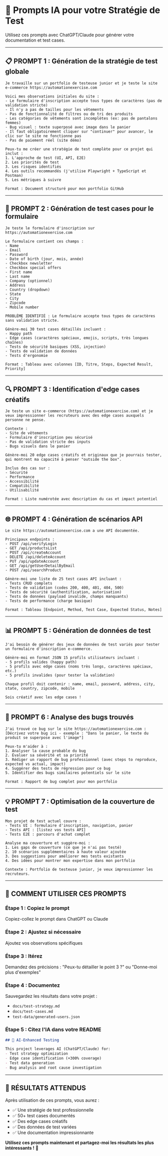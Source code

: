 # 🤖 Prompts IA pour votre Stratégie de Test

Utilisez ces prompts avec ChatGPT/Claude pour générer votre documentation et test cases.

---

## 📋 PROMPT 1 : Génération de la stratégie de test globale

```
Je travaille sur un portfolio de testeuse junior et je teste le site e-commerce https://automationexercise.com

Voici mes observations initiales du site :
- Le formulaire d'inscription accepte tous types de caractères (pas de validation stricte)
- Il n'y a pas de tailles pour les vêtements
- Pas de fonctionnalité de filtres ou de tri des produits
- Les catégories de vêtements sont incomplètes (ex: pas de pantalons femmes)
- Bug visuel : texte superposé avec image dans le panier
- Il faut obligatoirement cliquer sur "continuer" pour avancer, le clic sur le site ne fonctionne pas
- Pas de paiement réel (site démo)

Peux-tu me créer une stratégie de test complète pour ce projet qui inclut :
1. L'approche de test (UI, API, E2E)
2. Les priorités de test
3. Les risques identifiés
4. Les outils recommandés (j'utilise Playwright + TypeScript et Postman)
5. Les métriques à suivre

Format : Document structuré pour mon portfolio GitHub
```

---

## 🧪 PROMPT 2 : Génération de test cases pour le formulaire

```
Je teste le formulaire d'inscription sur https://automationexercise.com

Le formulaire contient ces champs :
- Name
- Email
- Password
- Date of birth (jour, mois, année)
- Checkbox newsletter
- Checkbox special offers
- First name
- Last name
- Company (optionnel)
- Address
- Country (dropdown)
- State
- City
- Zipcode
- Mobile number

PROBLÈME IDENTIFIÉ : Le formulaire accepte tous types de caractères sans validation stricte.

Génère-moi 30 test cases détaillés incluant :
- Happy path
- Edge cases (caractères spéciaux, emojis, scripts, très longues chaînes)
- Tests de sécurité basiques (XSS, injection)
- Tests de validation de données
- Tests d'ergonomie

Format : Tableau avec colonnes [ID, Titre, Steps, Expected Result, Priority]
```

---

## 🔍 PROMPT 3 : Identification d'edge cases créatifs

```
Je teste un site e-commerce (https://automationexercise.com) et je veux impressionner les recruteurs avec des edge cases auxquels personne ne pense.

Contexte :
- Site de vêtements
- Formulaire d'inscription peu sécurisé
- Pas de validation stricte des inputs
- Bugs visuels dans le panier

Génère-moi 20 edge cases créatifs et originaux que je pourrais tester, qui montrent ma capacité à penser "outside the box".

Inclus des cas sur :
- Sécurité
- Performance
- Accessibilité
- Compatibilité
- Utilisabilité

Format : Liste numérotée avec description du cas et impact potentiel
```

---

## 🌐 PROMPT 4 : Génération de scénarios API

```
Le site https://automationexercise.com a une API documentée.

Principaux endpoints :
- POST /api/verifyLogin
- GET /api/productsList
- POST /api/createAccount
- DELETE /api/deleteAccount
- PUT /api/updateAccount
- GET /api/getUserDetailByEmail
- POST /api/searchProduct

Génère-moi une liste de 25 test cases API incluant :
- Tests CRUD complets
- Tests de validation (codes 200, 400, 401, 404, 500)
- Tests de sécurité (authentification, autorisation)
- Tests de données (payload invalide, champs manquants)
- Tests de performance (charge basique)

Format : Tableau [Endpoint, Method, Test Case, Expected Status, Notes]
```

---

## 📊 PROMPT 5 : Génération de données de test

```
J'ai besoin de générer des jeux de données de test variés pour tester un formulaire d'inscription e-commerce.

Génère-moi en format JSON 15 profils utilisateurs incluant :
- 5 profils valides (happy path)
- 5 profils avec edge cases (noms très longs, caractères spéciaux, etc.)
- 5 profils invalides (pour tester la validation)

Chaque profil doit contenir : name, email, password, address, city, state, country, zipcode, mobile

Sois créatif avec les edge cases !
```

---

## 🎯 PROMPT 6 : Analyse des bugs trouvés

```
J'ai trouvé ce bug sur le site https://automationexercise.com :
[Décrivez votre bug ici - exemple : "Dans le panier, le texte du produit se superpose avec l'image"]

Peux-tu m'aider à :
1. Analyser la cause probable du bug
2. Évaluer sa sévérité et sa priorité
3. Rédiger un rapport de bug professionnel (avec steps to reproduce, expected vs actual, impact)
4. Suggérer des tests de régression pour ce bug
5. Identifier des bugs similaires potentiels sur le site

Format : Rapport de bug complet pour mon portfolio
```

---

## 💡 PROMPT 7 : Optimisation de la couverture de test

```
Mon projet de test actuel couvre :
- Tests UI : formulaire d'inscription, navigation, panier
- Tests API : [listez vos tests API]
- Tests E2E : parcours d'achat complet

Analyse ma couverture et suggère-moi :
1. Les gaps de couverture (ce que je n'ai pas testé)
2. 10 scénarios supplémentaires à haute valeur ajoutée
3. Des suggestions pour améliorer mes tests existants
4. Des idées pour montrer mon expertise dans mon portfolio

Contexte : Portfolio de testeuse junior, je veux impressionner les recruteurs.
```

---

## 📝 COMMENT UTILISER CES PROMPTS

### Étape 1 : Copiez le prompt
Copiez-collez le prompt dans ChatGPT ou Claude

### Étape 2 : Ajustez si nécessaire
Ajoutez vos observations spécifiques

### Étape 3 : Itérez
Demandez des précisions : "Peux-tu détailler le point 3 ?" ou "Donne-moi plus d'exemples"

### Étape 4 : Documentez
Sauvegardez les résultats dans votre projet :
- `docs/test-strategy.md`
- `docs/test-cases.md`
- `test-data/generated-users.json`

### Étape 5 : Citez l'IA dans votre README
```markdown
## 🤖 AI-Enhanced Testing

This project leverages AI (ChatGPT/Claude) for:
- Test strategy optimization
- Edge case identification (+300% coverage)
- Test data generation
- Bug analysis and root cause investigation
```

---

## 🎯 RÉSULTATS ATTENDUS

Après utilisation de ces prompts, vous aurez :
- ✅ Une stratégie de test professionnelle
- ✅ 50+ test cases documentés
- ✅ Des edge cases créatifs
- ✅ Des données de test variées
- ✅ Une documentation impressionnante

**Utilisez ces prompts maintenant et partagez-moi les résultats les plus intéressants !** 🚀